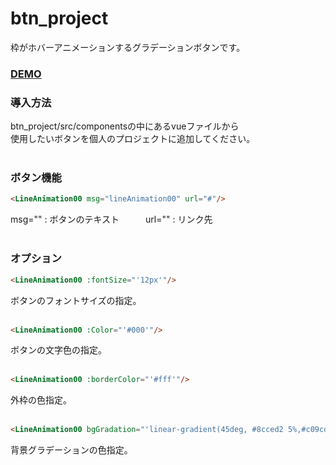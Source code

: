 # btn_project
枠がホバーアニメーションするグラデーションボタンです。  

### [DEMO](https://sakaihisae.github.io/btn_project/)

### 導入方法
btn_project/src/componentsの中にあるvueファイルから  
使用したいボタンを個人のプロジェクトに追加してください。  
<br>
### ボタン機能
```html
<LineAnimation00 msg="lineAnimation00" url="#"/>
```
msg="" : ボタンのテキスト　　　url="" : リンク先  
<br>
### オプション
```html
<LineAnimation00 :fontSize="'12px'"/>
```
ボタンのフォントサイズの指定。  
<br>
```html
<LineAnimation00 :Color="'#000'"/>
```
ボタンの文字色の指定。  
<br>
```html
<LineAnimation00 :borderColor="'#fff'"/>
```
外枠の色指定。  
<br>
```html
<LineAnimation00 bgGradation="'linear-gradient(45deg, #8cced2 5%,#c09cdd 45%, #ecbeca 95%)'"/>
```
背景グラデーションの色指定。
